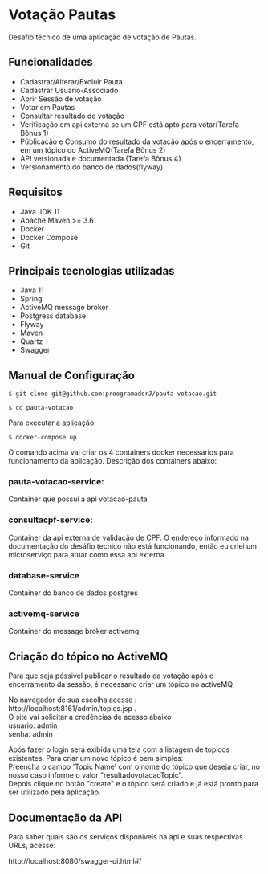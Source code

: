 # Votação Pautas

Desafio técnico de uma aplicação de votação de Pautas.

## Funcionalidades

- Cadastrar/Alterar/Excluir Pauta
- Cadastrar Usuário-Associado
- Abrir Sessão de votação
- Votar em Pautas
- Consultar resultado de votação
- Verificação em api externa se um CPF está apto para votar(Tarefa Bônus 1)
- Públicação e Consumo do resultado da votação após o encerramento, em um tópico do ActiveMQ(Tarefa Bônus 2)
- API versionada e documentada (Tarefa Bônus 4)
- Versionamento do banco de dados(flyway)

## Requisitos

- Java JDK 11
- Apache Maven >= 3.6
- Docker
- Docker Compose
- Git

## Principais tecnologias utilizadas

- Java 11
- Spring
- ActiveMQ message broker
- Postgress database
- Flyway
- Maven
- Quartz
- Swagger

## Manual de Configuração
```
$ git clone git@github.com:proogramadorJ/pauta-votacao.git

$ cd pauta-votacao
```

Para executar a aplicação:

```
$ docker-compose up
```
O comando acima vai criar os 4 containers docker necessarios para funcionamento da aplicação. Descrição dos containers abaixo:  
### pauta-votacao-service:  
Container que possui a api votacao-pauta 
### consultacpf-service: 
Container da api externa de validação de CPF. O endereço informado na documentação do desáfio tecnico não
está funcionando, então eu criei um microserviço para atuar como essa api externa
### database-service
Container do banco de dados postgres
### activemq-service
Container do message broker activemq

## Criação do tópico no ActiveMQ
Para que seja póssivel públicar o resultado da votação após o encerramento da sessão, é necessario criar um tópico no
activeMQ.  

No navegador de sua escolha acesse : http://localhost:8161/admin/topics.jsp .  
O site vai solicitar a credências de acesso abaixo  
usuario: admin  
senha: admin  

Após fazer o login será exibida uma tela com a listagem de topicos existentes. Para criar um novo tópico é bem simples:  
Preencha o campo 'Topic Name' com o nome do tópico que deseja criar, no nosso caso informe o valor "resultadovotacaoTopic".  
Depois clique no botão "create" e o tópico será criado e já está pronto para ser utilizado pela aplicação.


## Documentação da API
Para saber quais são os serviços disponiveis na api e suas respectivas URLs, acesse:

http://localhost:8080/swagger-ui.html#/